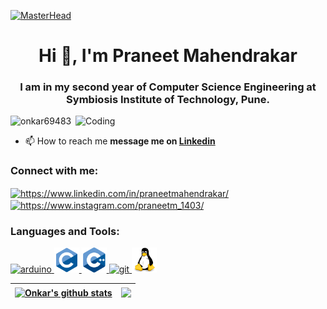 [![MasterHead](https://user-images.githubusercontent.com/10498744/210012254-234538ff-d198-48aa-8964-37e6fd45d227.gif)](https://rishavchanda.io)
<h1 align="center">Hi 👋, I'm Praneet Mahendrakar</h1>
<h3 align="center">I am in my second year of Computer Science Engineering at Symbiosis Institute of Technology, Pune. </h3>
<img align="right" alt="Coding" width="400" src="https://i.pinimg.com/originals/68/f3/ff/68f3ff8ddc1699f6234abee4e1d58dd9.gif">

<p align="left"> <img src="https://komarev.com/ghpvc/?username=onkar69483&label=Profile%20views&color=0e75b6&style=flat" alt="onkar69483" /> </p>

- 📫 How to reach me **message me on [Linkedin](https://www.linkedin.com/in/praneetmahendrakar/)**

<h3 align="left">Connect with me:</h3>
<p align="left">
<a href="https://linkedin.com/in/https://www.linkedin.com/in/praneetmahendrakar/" target="blank"><img align="center" src="https://raw.githubusercontent.com/rahuldkjain/github-profile-readme-generator/master/src/images/icons/Social/linked-in-alt.svg" alt="https://www.linkedin.com/in/praneetmahendrakar/" height="30" width="40" /></a>
<a href="https://instagram.com/https://www.instagram.com/praneetm_1403/" target="blank"><img align="center" src="https://raw.githubusercontent.com/rahuldkjain/github-profile-readme-generator/master/src/images/icons/Social/instagram.svg" alt="https://www.instagram.com/praneetm_1403/" height="30" width="40" /></a>
</p>

<h3 align="left">Languages and Tools:</h3>
<p align="left"> <a href="https://www.arduino.cc/" target="_blank" rel="noreferrer"> <img src="https://cdn.worldvectorlogo.com/logos/arduino-1.svg" alt="arduino" width="40" height="40"/> </a> <a href="https://www.cprogramming.com/" target="_blank" rel="noreferrer"> <img src="https://raw.githubusercontent.com/devicons/devicon/master/icons/c/c-original.svg" alt="c" width="40" height="40"/> </a> <a href="https://www.w3schools.com/cpp/" target="_blank" rel="noreferrer"> <img src="https://raw.githubusercontent.com/devicons/devicon/master/icons/cplusplus/cplusplus-original.svg" alt="cplusplus" width="40" height="40"/> </a> <a href="https://git-scm.com/" target="_blank" rel="noreferrer"> <img src="https://www.vectorlogo.zone/logos/git-scm/git-scm-icon.svg" alt="git" width="40" height="40"/> </a> <a href="https://www.linux.org/" target="_blank" rel="noreferrer"> <img src="https://raw.githubusercontent.com/devicons/devicon/master/icons/linux/linux-original.svg" alt="linux" width="40" height="40"/> </a> <a href="https://www.mathworks.com/" ></a>

                               
| <a href="https://github.com/anuraghazra/github-readme-stats"><img align="center" src="https://github-readme-stats.vercel.app/api?username=onkar69483&show_icons=true&include_all_commits=true&theme=buefy&hide_border=true" alt="Onkar's github stats" /></a> | <a href="https://github.com/onkar69483/github-readme-stats"><img align="center" src="https://github-readme-stats.vercel.app/api/top-langs/?username=onkar69483&layout=compact&theme=buefy&hide_border=true" /></a> |
| ------------- | ------------- |
